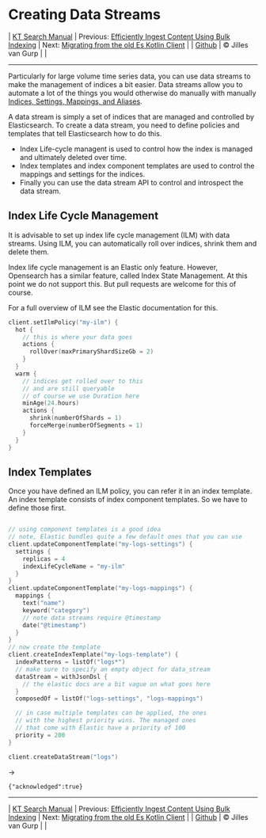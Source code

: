 # Creating Data Streams 

| [KT Search Manual](README.md) | Previous: [Efficiently Ingest Content Using Bulk Indexing](BulkIndexing.md) | Next: [Migrating from the old Es Kotlin Client](Migrating.md) |
| [Github](https://github.com/jillesvangurp/kt-search) | &copy; Jilles van Gurp |  |

---                

Particularly for large volume time series data, you can use data streams to make the management of 
indices a bit easier. Data streams allow you to automate a lot of the things you would otherwise do manually 
with manually [Indices, Settings, Mappings, and Aliases](IndexManagement.md).  
        
A data stream is simply a set of indices that are managed and controlled by Elasticsearch. 
To create a data stream, you need to define policies and templates that tell Elasticsearch how to do this.

- Index Life-cycle managent is used to control how the index is managed and ultimately deleted over time.
- Index templates and index component templates are used to control the mappings and settings for the indices.
- Finally you can use the data stream API to control and introspect the data stream.

## Index Life Cycle Management

It is advisable to set up index life cycle management (ILM) with data streams. 
Using ILM, you can automatically roll over indices, shrink them and delete them.

Index life cycle management is an Elastic only feature. However, Opensearch has a similar 
feature, called Index State Management. At this point we do not support this. But pull 
requests are welcome for this of course.

For a full overview of ILM see the Elastic documentation for this.

```kotlin
client.setIlmPolicy("my-ilm") {
  hot {
    // this is where your data goes
    actions {
      rollOver(maxPrimaryShardSizeGb = 2)
    }
  }
  warm {
    // indices get rolled over to this
    // and are still queryable
    // of course we use Duration here
    minAge(24.hours)
    actions {
      shrink(numberOfShards = 1)
      forceMerge(numberOfSegments = 1)
    }
  }
}
```

## Index Templates

Once you have defined an ILM policy, you can refer it in an index template. An index template
consists of index component templates. So we have to define those first.

```kotlin

// using component templates is a good idea
// note, Elastic bundles quite a few default ones that you can use
client.updateComponentTemplate("my-logs-settings") {
  settings {
    replicas = 4
    indexLifeCycleName = "my-ilm"
  }
}
client.updateComponentTemplate("my-logs-mappings") {
  mappings {
    text("name")
    keyword("category")
    // note data streams require @timestamp
    date("@timestamp")
  }
}
// now create the template
client.createIndexTemplate("my-logs-template") {
  indexPatterns = listOf("logs*")
  // make sure to specify an empty object for data_stream
  dataStream = withJsonDsl {
    // the elastic docs are a bit vague on what goes here
  }
  composedOf = listOf("logs-settings", "logs-mappings")

  // in case multiple templates can be applied, the ones
  // with the highest priority wins. The managed ones
  // that come with Elastic have a priority of 100
  priority = 200
}

client.createDataStream("logs")
```

->

```
{"acknowledged":true}
```



---

| [KT Search Manual](README.md) | Previous: [Efficiently Ingest Content Using Bulk Indexing](BulkIndexing.md) | Next: [Migrating from the old Es Kotlin Client](Migrating.md) |
| [Github](https://github.com/jillesvangurp/kt-search) | &copy; Jilles van Gurp |  |